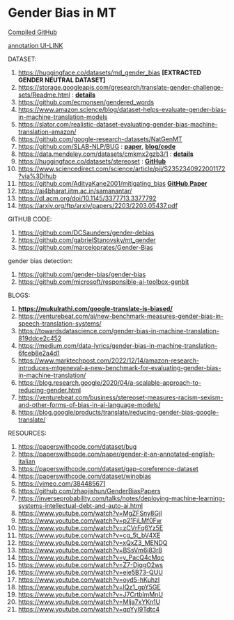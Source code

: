 # Gender Bias in MT
[Compiled GitHub](https://github.com/hiddenvoices/IndicBenchmarkGeB/tree/main)


[annotation UI-LINK](https://mansiuniyal-indic-translation.hf.space/dataset/ec9ff51c-e95b-4b61-8e69-883cc2ffc33c/annotation-mode)


DATASET:
1. https://huggingface.co/datasets/md_gender_bias **[EXTRACTED GENDER NEUTRAL DATASET]**
2. https://storage.googleapis.com/gresearch/translate-gender-challenge-sets/Readme.html : [**details**](https://ai.google/static/documents/case-study-translate-gender-bias.pdf)
3. https://github.com/ecmonsen/gendered_words
4. https://www.amazon.science/blog/dataset-helps-evaluate-gender-bias-in-machine-translation-models
5. https://slator.com/realistic-dataset-evaluating-gender-bias-machine-translation-amazon/
6. https://github.com/google-research-datasets/NatGenMT
7. https://github.com/SLAB-NLP/BUG : [**paper**](https://aclanthology.org/2021.findings-emnlp.211.pdf), [**blog/code**](https://paperswithcode.com/dataset/bug)
8. https://data.mendeley.com/datasets/cmkmx2gzb3/1 : [**details**](https://www.sciencedirect.com/science/article/pii/S2352340922001172#bib0001)
9. https://huggingface.co/datasets/stereoset : [**GitHub**](https://github.com/moinnadeem/StereoSet)
10. https://www.sciencedirect.com/science/article/pii/S2352340922001172?via%3Dihub
11. https://github.com/AdityaKane2001/mitigating_bias [**GitHub**](https://github.com/AdityaKane2001/mitigating_bias),[**Paper**](https://arxiv.org/pdf/2209.03661.pdf)
12. https://ai4bharat.iitm.ac.in/samanantar/
13. https://dl.acm.org/doi/10.1145/3377713.3377792
14. https://arxiv.org/ftp/arxiv/papers/2203/2203.05437.pdf


GITHUB CODE:
1. https://github.com/DCSaunders/gender-debias
2. https://github.com/gabrielStanovsky/mt_gender
3. https://github.com/marceloprates/Gender-Bias

  gender bias detection:
1. https://github.com/gender-bias/gender-bias
2. https://github.com/microsoft/responsible-ai-toolbox-genbit


BLOGS:
1. **https://mukulrathi.com/google-translate-is-biased/**
2. https://venturebeat.com/ai/new-benchmark-measures-gender-bias-in-speech-translation-systems/
3. https://towardsdatascience.com/gender-bias-in-machine-translation-819ddce2c452
4. https://medium.com/data-lyrics/gender-bias-in-machine-translation-6fceb8e2a4d1
5. https://www.marktechpost.com/2022/12/14/amazon-research-introduces-mtgeneval-a-new-benchmark-for-evaluating-gender-bias-in-machine-translation/
6. https://blog.research.google/2020/04/a-scalable-approach-to-reducing-gender.html
7. https://venturebeat.com/business/stereoset-measures-racism-sexism-and-other-forms-of-bias-in-ai-language-models/
8. https://blog.google/products/translate/reducing-gender-bias-google-translate/


RESOURCES:
1. https://paperswithcode.com/dataset/bug
2. https://paperswithcode.com/paper/gender-it-an-annotated-english-italian
3. https://paperswithcode.com/dataset/gap-coreference-dataset
4. https://paperswithcode.com/dataset/winobias
5. https://vimeo.com/384485671
6. https://github.com/zhaojishun/GenderBiasPapers
7. https://inverseprobability.com/talks/notes/deploying-machine-learning-systems-intellectual-debt-and-auto-ai.html
8. https://www.youtube.com/watch?v=MgZFSny8GjI
9. https://www.youtube.com/watch?v=p21FjLMf0Fw
10. https://www.youtube.com/watch?v=zCVrFq6Yz5E
11. https://www.youtube.com/watch?v=cg_5t_bV4XE
12. https://www.youtube.com/watch?v=xQxZ3_MENDQ
13. https://www.youtube.com/watch?v=BSsVm6i83r8
14. https://www.youtube.com/watch?v=y_PacQ4cMqc
15. https://www.youtube.com/watch?v=Z7-DjqgO2ws
16. https://www.youtube.com/watch?v=eje5B73-QUU
17. https://www.youtube.com/watch?v=oyd5-hKuhzI
18. https://www.youtube.com/watch?v=lQz1_gpY5GE
19. https://www.youtube.com/watch?v=J7CrtblmMnU
20. https://www.youtube.com/watch?v=Mlja7xYKn1U
21. https://www.youtube.com/watch?v=qpYyI9Tdtc4

